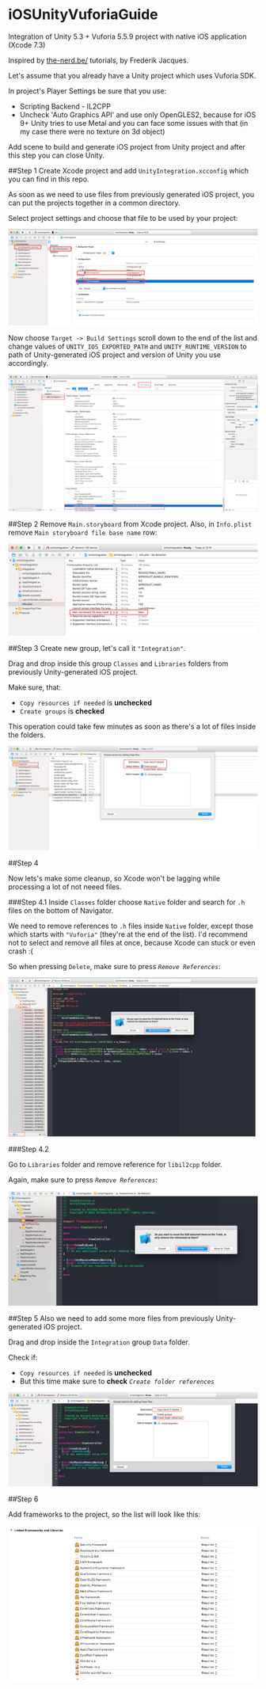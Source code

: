 # iOSUnityVuforiaGuide
Integration of Unity 5.3 + Vuforia 5.5.9 project with native iOS application (Xcode 7.3)

Inspired by [the-nerd.be/](https://the-nerd.be/) tutorials, by Frederik Jacques.

Let's assume that you already have a Unity project which uses Vuforia SDK.

In project's Player Settings be sure that you use:
* Scripting Backend - IL2CPP
* Uncheck 'Auto Graphics API' and use only OpenGLES2, because for iOS 9+ Unity tries to use Metal and you can face some issues with that (in my case there were no texture on 3d object)

Add scene to build and generate iOS project from Unity project and after this step you can close Unity.

##Step 1
Create Xcode project and add `UnityIntegration.xcconfig` which you can find in this repo.

As soon as we need to use files from previously generated iOS project, you can put the projects together in a common directory.

Select project settings and choose that file to be used by your project:

![](imgs/1_1.png?raw=true "")

Now choose `Target -> Build Settings` scroll down to the end of the list and change values of 
`UNITY_IOS_EXPORTED_PATH` and `UNITY_RUNTIME_VERSION` to path of Unity-generated iOS project and version of Unity you use accordingly.

![](imgs/1_2.png?raw=true "")

##Step 2
Remove `Main.storyboard` from Xcode project.
Also, in `Info.plist` remove `Main storyboard file base name` row:

![](imgs/2.png?raw=true "")

##Step 3
Create new group, let's call it `"Integration"`.

Drag and drop inside this group `Classes` and `Libraries` folders from previously Unity-generated iOS project.

Make sure, that:
* `Copy resources if needed` is <strong>unchecked</strong>
* `Create groups` is <strong>checked</strong>

This operation could take few minutes as soon as there's a lot of files inside the folders.

![](imgs/3.png?raw=true "")

##Step 4

Now lets's make some cleanup, so Xcode won't be lagging while processing a lot of not neeed files.

###Step 4.1
Inside `Classes` folder choose `Native` folder and search for `.h` files on the bottom of Navigator.

We need to remove references to `.h` files inside `Native` folder, except those which starts with `"Vuforia"` (they're at the end of the list). I'd recommend not to select and remove all files at once, because Xcode can stuck or even crash :( 

So when pressing `Delete`, make sure to press <em>`Remove References`</em>:

![](imgs/4_1.png?raw=true "")

###Step 4.2

Go to `Libraries` folder and remove reference for `libil2cpp` folder.

Again, make sure to press <em>`Remove References`</em>:

![](imgs/4_2.png?raw=true "")

##Step 5
Also we need to add some more files from previously Unity-generated iOS project.

Drag and drop inside the `Integration` group `Data` folder.

Check if:
* `Copy resources if needed` is <strong>unchecked</strong>
*  But this time make sure to <strong>check</strong> <em>`Create folder references`</em>

![](imgs/5.png?raw=true "")


##Step 6

Add frameworks to the project, so the list will look like this:

![](imgs/6.png?raw=true "")


